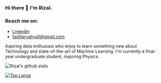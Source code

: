 ### Hi there 👋 I'm Rizal.

### Reach me on:
- <a href="https://linkedin.com/in/fadillarizalul/">LinkedIn</a>
- fadillaryahya1@gmail.com

Aspiring data enthusiast who enjoy to learn something new about Technology and state-of-the-art of Machine Learning.
I'm currently a final-year undergraduate student, majoring Physics.
  
<!-- <p align="left">
<a href="https://github.com/fadillarizalul">
  <img height="180em" src="https://github-readme-stats-eight-theta.vercel.app/api?username=fadillarizalul&show_icons=true&theme=algolia&include_all_commits=true&count_private=true"/>
  <img height="180em" src="https://github-readme-stats-eight-theta.vercel.app/api/top-langs/?username=fadillarizalul&layout=compact&langs_count=8&theme=algolia"/>
</a>
</p> -->

![Rizal's github stats](https://github-readme-stats.vercel.app/api?username=fadillarizalul)

[![Top Langs](https://github-readme-stats.vercel.app/api/top-langs/?username=fadillarizalul)](https://github.com/fadillarizalul/github-readme-stats)

